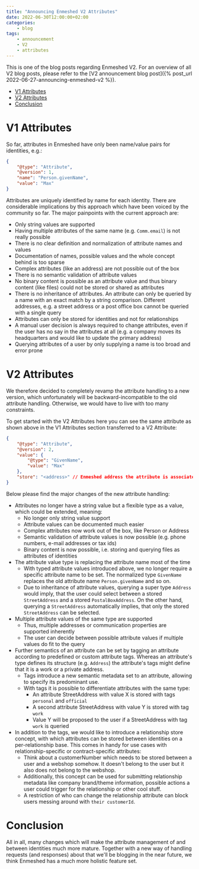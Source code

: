 ```yaml
---
title: "Announcing Enmeshed V2 Attributes"
date: 2022-06-30T12:00:00+02:00
categories:
    - blog
tags:
    - announcement
    - V2
    - attributes
---
```


This is one of the blog posts regarding Enmeshed V2. For an overview of all V2 blog posts, please refer to the [V2 announcement blog post]({% post_url 2022-06-27-announcing-enmeshed-v2 %}).

- [V1 Attributes](#v1-attributes)
- [V2 Attributes](#v2-attributes)
- [Conclusion](#conclusion)

# V1 Attributes

So far, attributes in Enmeshed have only been name/value pairs for identities, e.g.:

```json
{
    "@type": "Attribute",
    "@version": 1,
    "name": "Person.givenName",
    "value": "Max"
}
```

Attributes are uniquely identified by name for each identity. There are considerable implications by this approach which have been voiced by the community so far. The major painpoints with the current approach are:

-   Only string values are supported
-   Having multiple attributes of the same name (e.g. `Comm.email`) is not really possible
-   There is no clear definition and normalization of attribute names and values
-   Documentation of names, possible values and the whole concept behind is too sparse
-   Complex attributes (like an address) are not possible out of the box
-   There is no semantic validation of attribute values
-   No binary content is possible as an attribute value and thus binary content (like files) could not be stored or shared as attributes
-   There is no inheritance of attributes. An attribute can only be queried by a name with an exact match by a string comparison. Different addresses, e.g. a street address or a post office box cannot be queried with a single query
-   Attributes can only be stored for identities and not for relationships
-   A manual user decision is always required to change attributes, even if the user has no say in the attributes at all (e.g. a company moves its headquarters and would like to update the primary address)
-   Querying attributes of a user by only supplying a name is too broad and error prone

# V2 Attributes

We therefore decided to completely revamp the attribute handling to a new version, which unfortunately will be backward-incompatible to the old attribute handling. Otherwise, we would have to live with too many constraints.

To get started with the V2 Attributes here you can see the same attribute as shown above in the V1 Attributes section transferred to a V2 Attribute:

```json
{
    "@type": "Attribute",
    "@version": 2,
    "value": {
        "@type": "GivenName",
        "value": "Max"
    },
    "store": "<address>" // Enmeshed address the attribute is associated to
}
```

Below please find the major changes of the new attribute handling:

-   Attributes no longer have a string value but a flexible type as a value, which could be extended, meaning:
    -   No longer only string value support
    -   Attribute values can be documented much easier
    -   Complex attributes now work out of the box, like Person or Address
    -   Semantic validation of attribute values is now possible (e.g. phone numbers, e-mail addresses or tax ids)
    -   Binary content is now possible, i.e. storing and querying files as attributes of identities
-   The attribute value type is replacing the attribute name most of the time
    -   With typed attribute values introduced above, we no longer require a specific attribute name to be set. The normalized type `GivenName` replaces the old attribute name `Person.givenName` and so on.
    -   Due to inheritance of attribute values, querying a super type `Address` would imply, that the user could select between a stored `StreetAddress` and a stored `PostalBoxAddress`. On the other hand, querying a `StreetAddress` automatically implies, that only the stored `StreetAddress` can be selected.
-   Multiple attribute values of the same type are supported
    -   Thus, multiple addresses or communication properties are supported inherently
    -   The user can decide between possible attribute values if multiple values do fit to the query
-   Further semantics of an attribute can be set by tagging an attribute according to predefined or custom attribute tags. Whereas an attribute's type defines its structure (e.g. `Address`) the attribute's tags might define that it is a work or a private address.
    -   Tags introduce a new semantic metadata set to an attribute, allowing to specify its predominant use.
    -   With tags it is possible to differentiate attributes with the same type:
        -   An attribute StreetAddress with value X is stored with tags `personal` and `official`
        -   A second attribute StreetAddress with value Y is stored with tag `work`
        -   Value Y will be proposed to the user if a StreetAddress with tag `work` is queried
-   In addition to the tags, we would like to introduce a relationship store concept, with which attributes can be stored between identities on a per-relationship base. This comes in handy for use cases with relationship-specific or contract-specific attributes:
    -   Think about a customerNumber which needs to be stored between a user and a webshop somehow. It doesn't belong to the user but it also does not belong to the webshop.
    -   Additionally, this concept can be used for submitting relationship metadata like company brand/theme information, possible actions a user could trigger for the relationship or other cool stuff.
    -   A restriction of who can change the relationship attribute can block users messing around with `their customerId`.

# Conclusion

All in all, many changes which will make the attribute management of and between identities much more mature. Together with a new way of handling requests (and responses) about that we'll be blogging in the near future, we think Enmeshed has a much more holistic feature set.
